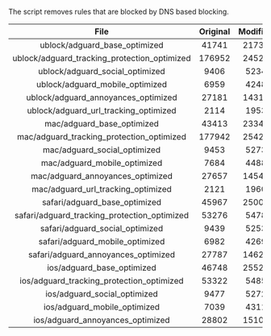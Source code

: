 The script removes rules that are blocked by DNS based blocking.


| File | Original | Modified |
|:----:|:-----:|:-----:|
| ublock/adguard_base_optimized | 41741 | 21739 |
| ublock/adguard_tracking_protection_optimized | 176952 | 24524 |
| ublock/adguard_social_optimized | 9406 | 5234 |
| ublock/adguard_mobile_optimized | 6959 | 4248 |
| ublock/adguard_annoyances_optimized | 27181 | 14315 |
| ublock/adguard_url_tracking_optimized | 2114 | 1953 |
| mac/adguard_base_optimized | 43413 | 23344 |
| mac/adguard_tracking_protection_optimized | 177942 | 25427 |
| mac/adguard_social_optimized | 9453 | 5273 |
| mac/adguard_mobile_optimized | 7684 | 4488 |
| mac/adguard_annoyances_optimized | 27657 | 14545 |
| mac/adguard_url_tracking_optimized | 2121 | 1960 |
| safari/adguard_base_optimized | 45967 | 25004 |
| safari/adguard_tracking_protection_optimized | 53276 | 5478 |
| safari/adguard_social_optimized | 9439 | 5253 |
| safari/adguard_mobile_optimized | 6982 | 4269 |
| safari/adguard_annoyances_optimized | 27787 | 14620 |
| ios/adguard_base_optimized | 46748 | 25522 |
| ios/adguard_tracking_protection_optimized | 53322 | 5485 |
| ios/adguard_social_optimized | 9477 | 5272 |
| ios/adguard_mobile_optimized | 7039 | 4311 |
| ios/adguard_annoyances_optimized | 28802 | 15105 |